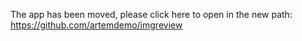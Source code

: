 The app has been moved, please click here to open in the new path: https://github.com/artemdemo/imgreview
